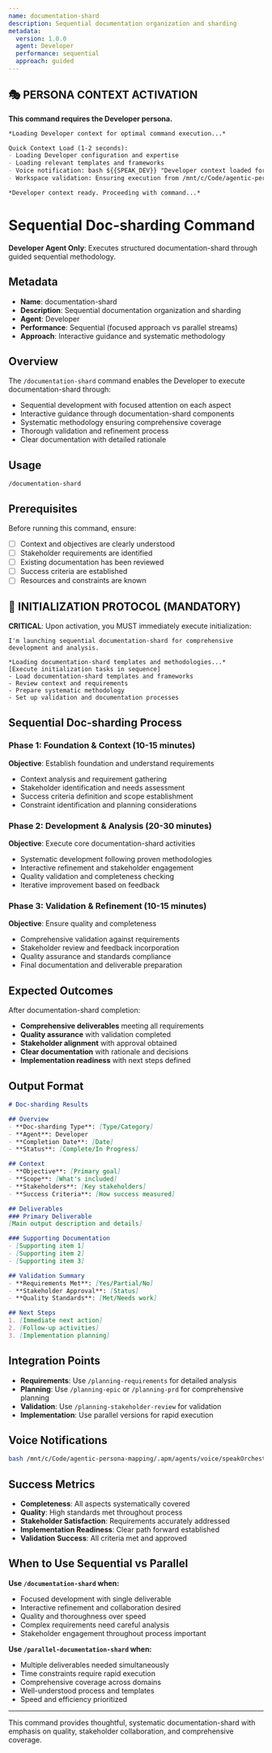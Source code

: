 ```yaml
---
name: documentation-shard
description: Sequential documentation organization and sharding
metadata:
  version: 1.0.0
  agent: Developer
  performance: sequential
  approach: guided
---
```


## 🎭 PERSONA CONTEXT ACTIVATION

**This command requires the Developer persona.**

```markdown
*Loading Developer context for optimal command execution...*

Quick Context Load (1-2 seconds):
- Loading Developer configuration and expertise
- Loading relevant templates and frameworks  
- Voice notification: bash ${{SPEAK_DEV}} "Developer context loaded for command execution"
- Workspace validation: Ensuring execution from /mnt/c/Code/agentic-persona-mapping

*Developer context ready. Proceeding with command...*
```


# Sequential Doc-sharding Command

**Developer Agent Only**: Executes structured documentation-shard through guided sequential methodology.

## Metadata
- **Name**: documentation-shard
- **Description**: Sequential documentation organization and sharding
- **Agent**: Developer
- **Performance**: Sequential (focused approach vs parallel streams)
- **Approach**: Interactive guidance and systematic methodology

## Overview

The `/documentation-shard` command enables the Developer to execute documentation-shard through:
- Sequential development with focused attention on each aspect
- Interactive guidance through documentation-shard components  
- Systematic methodology ensuring comprehensive coverage
- Thorough validation and refinement process
- Clear documentation with detailed rationale

## Usage

```
/documentation-shard
```

## Prerequisites

Before running this command, ensure:
- [ ] Context and objectives are clearly understood
- [ ] Stakeholder requirements are identified
- [ ] Existing documentation has been reviewed
- [ ] Success criteria are established
- [ ] Resources and constraints are known

## 🚀 INITIALIZATION PROTOCOL (MANDATORY)

**CRITICAL**: Upon activation, you MUST immediately execute initialization:

```
I'm launching sequential documentation-shard for comprehensive development and analysis.

*Loading documentation-shard templates and methodologies...*
[Execute initialization tasks in sequence]
- Load documentation-shard templates and frameworks
- Review context and requirements
- Prepare systematic methodology
- Set up validation and documentation processes
```

## Sequential Doc-sharding Process

### Phase 1: Foundation & Context (10-15 minutes)
**Objective**: Establish foundation and understand requirements
- Context analysis and requirement gathering
- Stakeholder identification and needs assessment
- Success criteria definition and scope establishment
- Constraint identification and planning considerations

### Phase 2: Development & Analysis (20-30 minutes) 
**Objective**: Execute core documentation-shard activities
- Systematic development following proven methodologies
- Interactive refinement and stakeholder engagement
- Quality validation and completeness checking
- Iterative improvement based on feedback

### Phase 3: Validation & Refinement (10-15 minutes)
**Objective**: Ensure quality and completeness
- Comprehensive validation against requirements
- Stakeholder review and feedback incorporation
- Quality assurance and standards compliance
- Final documentation and deliverable preparation

## Expected Outcomes

After documentation-shard completion:
- **Comprehensive deliverables** meeting all requirements
- **Quality assurance** with validation completed
- **Stakeholder alignment** with approval obtained
- **Clear documentation** with rationale and decisions
- **Implementation readiness** with next steps defined

## Output Format

```markdown
# Doc-sharding Results

## Overview
- **Doc-sharding Type**: [Type/Category]
- **Agent**: Developer
- **Completion Date**: [Date]
- **Status**: [Complete/In Progress]

## Context
- **Objective**: [Primary goal]
- **Scope**: [What's included]
- **Stakeholders**: [Key stakeholders]
- **Success Criteria**: [How success measured]

## Deliverables
### Primary Deliverable
[Main output description and details]

### Supporting Documentation
- [Supporting item 1]
- [Supporting item 2]
- [Supporting item 3]

## Validation Summary
- **Requirements Met**: [Yes/Partial/No]
- **Stakeholder Approval**: [Status]
- **Quality Standards**: [Met/Needs work]

## Next Steps
1. [Immediate next action]
2. [Follow-up activities]
3. [Implementation planning]
```

## Integration Points

- **Requirements**: Use `/planning-requirements` for detailed analysis
- **Planning**: Use `/planning-epic` or `/planning-prd` for comprehensive planning
- **Validation**: Use `/planning-stakeholder-review` for validation
- **Implementation**: Use parallel versions for rapid execution

## Voice Notifications

```bash
bash /mnt/c/Code/agentic-persona-mapping/.apm/agents/voice/speakOrchestrator.sh "Sequential documentation-shard beginning. Launching guided development process..."
```

## Success Metrics

- **Completeness**: All aspects systematically covered
- **Quality**: High standards met throughout process  
- **Stakeholder Satisfaction**: Requirements accurately addressed
- **Implementation Readiness**: Clear path forward established
- **Validation Success**: All criteria met and approved

## When to Use Sequential vs Parallel

**Use `/documentation-shard` when:**
- Focused development with single deliverable
- Interactive refinement and collaboration desired
- Quality and thoroughness over speed
- Complex requirements need careful analysis
- Stakeholder engagement throughout process important

**Use `/parallel-documentation-shard` when:**
- Multiple deliverables needed simultaneously
- Time constraints require rapid execution
- Comprehensive coverage across domains
- Well-understood process and templates
- Speed and efficiency prioritized

---

This command provides thoughtful, systematic documentation-shard with emphasis on quality, stakeholder collaboration, and comprehensive coverage.
